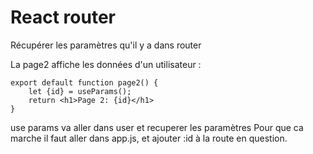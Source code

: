 # React router

Récupérer les paramètres qu'il y a dans router

La page2 affiche les données d'un utilisateur :

````
export default function page2() {
    let {id} = useParams();
    return <h1>Page 2: {id}</h1>
}
````

use params va aller dans user et recuperer les paramètres
Pour que ca marche il faut aller dans app.js, et ajouter :id à la route en question.
